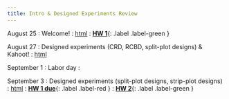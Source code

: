 ```yaml
---
title: Intro & Designed Experiments Review  
---
```


August 25 
: Welcome! 
  : [html](https://stat870.github.io/fall2025/notes/)
  : [**HW 1**](https://stat870.github.io/fall2025/assignments/Assignment1_YourLastName.pdf){: .label .label-green } 

August 27 
: Designed experiments (CRD, RCBD, split-plot designs) & Kahoot! 
  : [html](https://stat870.github.io/fall2025/notes/designed-experiments-review.html)

September 1 
: Labor day 
  : [](#)

September 3 
: Designed experiments (split-plot designs, strip-plot designs) 
  : [html](https://stat870.github.io/fall2025/notes/designed-experiments-review-ii.html)
  : [**HW 1 due**](#){: .label .label-red } 
  : [**HW 2**](https://stat870.github.io/fall2025/assignments/Assignment2_YourLastName.pdf){: .label .label-green } 
